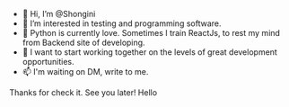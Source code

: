 - 👋 Hi, I’m @Shongini
- 👀 I’m interested in testing and programming software.
- 🌱 Python is currently love. Sometimes I train ReactJs, to rest my mind from Backend site of developing.
- 💞️ I want to start working together on the levels of great development opportunities.
- 📫 I'm waiting on DM, write to me.

Thanks for check it. See you later! Hello

